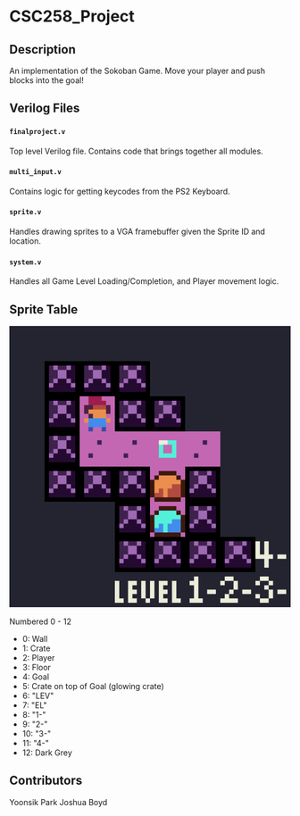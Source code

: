 # CSC258_Project
## Description
An implementation of the Sokoban Game. Move your player and push blocks into the goal!

## Verilog Files
#### `finalproject.v`
Top level Verilog file. Contains code that brings together all modules.

#### `multi_input.v`
Contains logic for getting keycodes from the PS2 Keyboard.

#### `sprite.v`
Handles drawing sprites to a VGA framebuffer given the Sprite ID and location.

#### `system.v`
Handles all Game Level Loading/Completion, and Player movement logic. 

## Sprite Table

![alt text](https://github.com/yoonsikp/CSC258_Project/raw/master/sprites2.png "Logo Title Text 1")

Numbered 0 - 12

* 0: Wall
* 1: Crate
* 2: Player
* 3: Floor
* 4: Goal
* 5: Crate on top of Goal (glowing crate)
* 6: "LEV"
* 7: "EL"
* 8: "1-"
* 9: "2-"
* 10: "3-"
* 11: "4-"
* 12: Dark Grey

## Contributors
Yoonsik Park
Joshua Boyd
